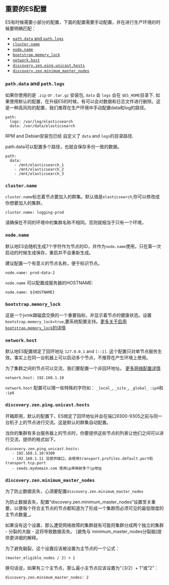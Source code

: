 ## 重要的ES配置

ES有时候需要小部分的配置，下面的配置需要手动配置，并在进行生产环境的时候要明确匹配：

  * [`path.data` and `path.logs`](important-settings.html#path-settings)
  * [`cluster.name`](important-settings.html#cluster.name)
  * [`node.name`](important-settings.html#node.name)
  * [`bootstrap.memory_lock`](important-settings.html#bootstrap.memory_lock)
  * [`network.host`](important-settings.html#network.host)
  * [`discovery.zen.ping.unicast.hosts`](important-settings.html#unicast.hosts)
  * [`discovery.zen.minimum_master_nodes`](important-settings.html#minimum_master_nodes)



### `path.data` and `path.logs`

如果你使用的是 `.zip` or `.tar.gz` 安装包, `data` 会 `logs` 会在 `$ES_HOME`目录下. 如果使用默认的配置，在升级ES的时候，有可以会对数据和日志文件进行删除。这是一种高风险的配置，我们推荐在生产环境中手动配置data和log的路径。
    
    path:
      logs: /var/log/elasticsearch
      data: /var/data/elasticsearch

RPM and Debian安装包已经 自定义了 `data` and `logs`的目录路径.

path.data可以配置多个路径，也就会保存多份一致的数据。    
    
    path:
      data:
        - /mnt/elasticsearch_1
        - /mnt/elasticsearch_2
        - /mnt/elasticsearch_3

### `cluster.name`

`cluster.name`标志着节点要加入的群集。默认值是`elasticsearch`,你可以修改成你想要加入的集群。
    
    cluster.name: logging-prod

请确保在不同的环境中的集群名称不相同。否则就相当于只有一个环境，

### `node.name`

默认地ES会随机生成7个字符作为节点的ID，并作为`node.name`使用，只在第一次启动的时候生成保存，重启并不会重新生成。

建议配置一个有意义的节点名称，便于标识节点。    
    
    node.name: prod-data-2

`node.name` 可以配置成服务器的HOSTNAME:
    
    node.name: ${HOSTNAME}

### `bootstrap.memory_lock`

这是一个jvmk跟磁盘交换的一个重要指标，并显示着节点的健康状态。设置`bootstrap.memory_lock=true`,要系统配置支持。[更多关于启用`bootstrap.memory_lock`的详情](setup-configuration-memory.html#mlockall) 

### `network.host`

默认地ES配置绑定了回环地址 `127.0.0.1` and `[::1]`. 这个配置只对单节点服务生效。事实上在同一台机器上可以启动多个节点，不推荐在产生环境上使用。

为了集群之间的节点可以交流，我们要配置一个非回环地址。 [更多网络配置详情](modules-network.html)
    
    network.host: 192.168.1.10

`network.host` 配置可以理一些特殊的字符如： `_local_`, `_site_`, `_global_`  `:ip4`和 `:ip6`


### `discovery.zen.ping.unicast.hosts`

开箱即用，默认的配置下，ES绑定了回环地址并会在端口9300-9305之前与同一台机子上的节点进行交流。这是默认的群集自动配置。


当你的集群有多台服务器上的节点时，你要提供这些节点的列表让他们之间可以进行交流，提供的格式如下。
    
    discovery.zen.ping.unicast.hosts:
       - 192.168.1.10:9300
       - 192.168.1.11 没提供端口，会使用transport.profiles.default.port和transport.tcp.port
       - seeds.mydomain.com 使用ip来映射多个ip地址
  
### `discovery.zen.minimum_master_nodes`

为了防止数据丢失，心須要配置`discovery.zen.minimum_master_nodes `


为防止数据丢失，配置“discovery.zen.minimum_master_nodes”设置至关重要，以便每个符合主节点的节点都知道为了形成一个集群而必须可见的最低限度的主节点数量_。

如果没有这个设置，那么遭受网络故障的集群就有可能将集群分成两个独立的集群 - 分裂的大脑 - 这将导致数据丢失。 [避免与`minimum_master_nodes分裂脑]提供更详细的解释。

为了避免脑裂，这个设置应该被设置为主节点的一个公式：    
    
    (master_eligible_nodes / 2) + 1

换句话说，如果有三个主节点，那么最小主节点应该设置为“（3/2）+ 1”或“2”：    
    
    discovery.zen.minimum_master_nodes: 2
